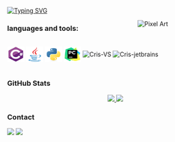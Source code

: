 [![Typing SVG](https://readme-typing-svg.demolab.com?font=Fira+Code&pause=1000&color=6649AD&background=FFFFFF00&width=435&lines=hello+everyone%2C+i'm+Squid;Welcome+to+my+GitHub+profile!;I'm+a+beginner+java+developer)](https://git.io/typing-svg)

<img src="https://github.com/user-attachments/assets/3dd95ed7-9349-404f-8506-a3ad9a4cf5fb" alt="Pixel Art" align="right" width="200">

### languages and tools:

<div style="display: inline_block"><br>     
  <img align="center" alt="Cris-Csharp" height="35" width="40" src="https://raw.githubusercontent.com/devicons/devicon/master/icons/csharp/csharp-original.svg">
  <img align="center" alt="Cris-Java" height="35" width="40" src="https://raw.githubusercontent.com/devicons/devicon/master/icons/java/java-original.svg">
  <img align="center" alt="Cris-python" height="35" width="40" src="https://raw.githubusercontent.com/devicons/devicon/master/icons/python/python-original.svg">
  <img align="center" alt="Cris-pycharm" height="35" width="40" src="https://raw.githubusercontent.com/devicons/devicon/master/icons/pycharm/pycharm-original.svg">
  <img align="center" alt="Cris-VS" height="35" width="40" src="https://visualstudio.microsoft.com/wp-content/uploads/2021/10/Product-Icon.svg">
  <img align="center" alt="Cris-jetbrains" height="35" width="40" src="https://upload.wikimedia.org/wikipedia/commons/9/9c/IntelliJ_IDEA_Icon.svg">
</div><br>

### GitHub Stats

<div align="left" style="display: flex; justify-content: center;">
  <a href="https://github.com/darckckilp">
    <img height="212px" src="https://github-readme-stats.vercel.app/api?username=darckckilp&show_icons=true&theme=one_dark_pro&include_all_commits=true&count_private=true"/>
    <img height="195px" src="https://github-readme-stats.vercel.app/api/top-langs/?username=darckckilp&layout=compact&langs_count=7&theme=one_dark_pro"/>
  </a>
</div>

### Contact

<div> 
  <a href="mailto:nelevilp@gmail.com"><img src="https://img.shields.io/badge/-Gmail-%23333?style=for-the-badge&logo=gmail&logoColor=white" target="_blank"></a>
  <a href="https://discord.gg/35uYNKRRRY"><img src="https://img.shields.io/badge/-Discord-%23333?style=for-the-badge&logo=discord&logoColor=white" target="_blank"></a>
</div>
